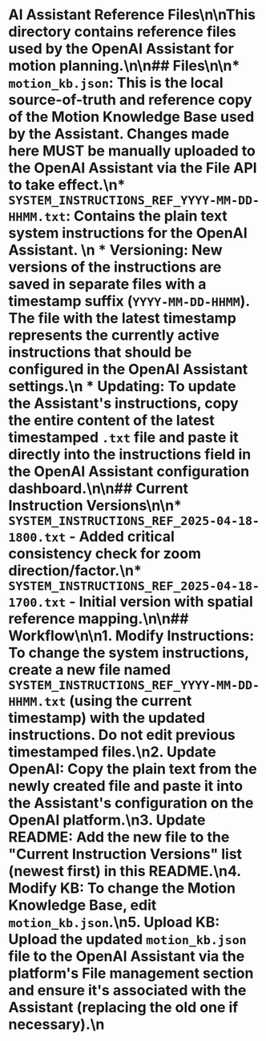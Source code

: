 # AI Assistant Reference Files\n\nThis directory contains reference files used by the OpenAI Assistant for motion planning.\n\n## Files\n\n*   `motion_kb.json`: This is the local source-of-truth and reference copy of the Motion Knowledge Base used by the Assistant. Changes made here MUST be manually uploaded to the OpenAI Assistant via the File API to take effect.\n*   `SYSTEM_INSTRUCTIONS_REF_YYYY-MM-DD-HHMM.txt`: Contains the plain text system instructions for the OpenAI Assistant. \n    *   **Versioning:** New versions of the instructions are saved in separate files with a timestamp suffix (`YYYY-MM-DD-HHMM`). The file with the **latest timestamp** represents the currently active instructions that should be configured in the OpenAI Assistant settings.\n    *   **Updating:** To update the Assistant's instructions, copy the entire content of the latest timestamped `.txt` file and paste it directly into the instructions field in the OpenAI Assistant configuration dashboard.\n\n## Current Instruction Versions\n\n*   `SYSTEM_INSTRUCTIONS_REF_2025-04-18-1800.txt` - Added critical consistency check for zoom direction/factor.\n*   `SYSTEM_INSTRUCTIONS_REF_2025-04-18-1700.txt` - Initial version with spatial reference mapping.\n\n## Workflow\n\n1.  **Modify Instructions:** To change the system instructions, create a **new** file named `SYSTEM_INSTRUCTIONS_REF_YYYY-MM-DD-HHMM.txt` (using the current timestamp) with the updated instructions. Do **not** edit previous timestamped files.\n2.  **Update OpenAI:** Copy the plain text from the newly created file and paste it into the Assistant's configuration on the OpenAI platform.\n3.  **Update README:** Add the new file to the "Current Instruction Versions" list (newest first) in this README.\n4.  **Modify KB:** To change the Motion Knowledge Base, edit `motion_kb.json`.\n5.  **Upload KB:** Upload the updated `motion_kb.json` file to the OpenAI Assistant via the platform's File management section and ensure it's associated with the Assistant (replacing the old one if necessary).\n 